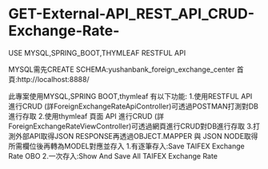 # GET-External-API_REST_API_CRUD-Exchange-Rate-
USE MYSQL,SPRING_BOOT,THYMLEAF RESTFUL API

MYSQL需先CREATE SCHEMA:yushanbank_foreign_exchange_center
首頁:http://localhost:8888/

此專案使用MYSQL,SPRING BOOT,thymleaf
有以下功能:
1.使用RESTFUL API 進行CRUD (詳ForeignExchangeRateApiController)可透過POSTMAN打測對DB進行存取
2.使用thymleaf 頁面 API 進行CRUD (詳ForeignExchangeRateViewController)可透過網頁進行CRUD對DB進行存取
3.打測外部API取得JSON RESPONSE再透過OBJECT.MAPPER 與 JSON NODE取得所需欄位後再轉為MODEL對應<ForeignExchangeRate>並存入
  1.有逐筆存入:Save TAIFEX Exchange Rate OBO
  2.一次存入:Show And Save All TAIFEX Exchange Rate
